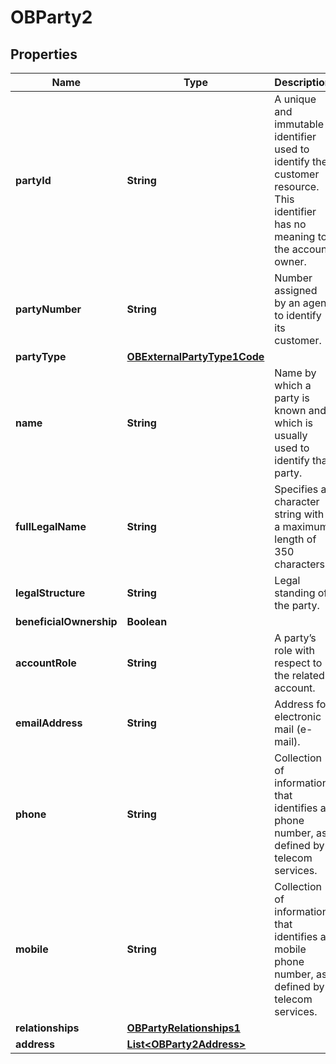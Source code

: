 

# OBParty2

## Properties

Name | Type | Description | Notes
------------ | ------------- | ------------- | -------------
**partyId** | **String** | A unique and immutable identifier used to identify the customer resource. This identifier has no meaning to the account owner. | 
**partyNumber** | **String** | Number assigned by an agent to identify its customer. |  [optional]
**partyType** | [**OBExternalPartyType1Code**](OBExternalPartyType1Code.md) |  |  [optional]
**name** | **String** | Name by which a party is known and which is usually used to identify that party. |  [optional]
**fullLegalName** | **String** | Specifies a character string with a maximum length of 350 characters. |  [optional]
**legalStructure** | **String** | Legal standing of the party. |  [optional]
**beneficialOwnership** | **Boolean** |  |  [optional]
**accountRole** | **String** | A party’s role with respect to the related account. |  [optional]
**emailAddress** | **String** | Address for electronic mail (e-mail). |  [optional]
**phone** | **String** | Collection of information that identifies a phone number, as defined by telecom services. |  [optional]
**mobile** | **String** | Collection of information that identifies a mobile phone number, as defined by telecom services. |  [optional]
**relationships** | [**OBPartyRelationships1**](OBPartyRelationships1.md) |  |  [optional]
**address** | [**List&lt;OBParty2Address&gt;**](OBParty2Address.md) |  |  [optional]




